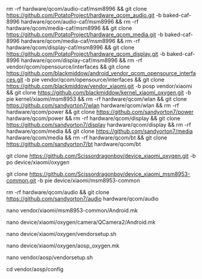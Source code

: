 rm -rf hardware/qcom/audio-caf/msm8996 && git clone https://github.com/PotatoProject/hardware_qcom_audio.git -b baked-caf-8996 hardware/qcom/audio-caf/msm8996 && rm -rf hardware/qcom/media-caf/msm8996 && git clone https://github.com/PotatoProject/hardware_qcom_media.git -b baked-caf-8996 hardware/qcom/media-caf/msm8996 && 
rm -rf hardware/qcom/display-caf/msm8996 && git clone https://github.com/PotatoProject/hardware_qcom_display.git -b baked-caf-8996 hardware/qcom/display-caf/msm8996 && rm -rf vendor/qcom/opensource/interfaces && git clone https://github.com/blackmiddow/android_vendor_qcom_opensource_interfaces.git -b pie vendor/qcom/opensource/interfaces && git clone https://github.com/blackmiddow/vendor_xiaomi.git -b posp vendor/xiaomi && git clone https://github.com/blackmiddow/kernel_xiaomi_oxygen.git -b pie kernel/xiaomi/msm8953 && 
rm -rf hardware/qcom/wlan && git clone https://github.com/sandyorton7/wlan hardware/qcom/wlan && 
rm -rf hardware/qcom/power && git clone https://github.com/sandyorton7/power hardware/qcom/power && rm -rf hardware/qcom/display && git clone https://github.com/sandyorton7/display hardware/qcom/display && rm -rf hardware/qcom/media && git clone https://github.com/sandyorton7/media hardware/qcom/media && 
rm -rf hardware/qcom/bt && git clone https://github.com/sandyorton7/bt hardware/qcom/bt









git clone https://github.com/Scissordragonboy/device_xiaomi_oxygen.git -b po device/xiaomi/oxygen



git clone https://github.com/Scissordragonboy/device_xiaomi_msm8953-common.git -b pie device/xiaomi/msm8953-common







rm -rf hardware/qcom/audio && git clone https://github.com/sandyorton7/audio hardware/qcom/audio




nano vendor/xiaomi/msm8953-common/Android.mk

nano device/xiaomi/oxygen/camera/QCamera2/Android.mk

nano device/xiaomi/oxygen/vendorsetup.sh

nano device/xiaomi/oxygen/aosp_oxygen.mk

nano vendor/aosp/vendorsetup.sh

cd vendor/aosp/config
